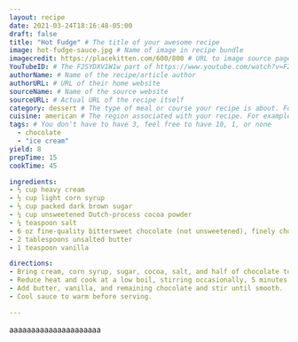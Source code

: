 ```yaml
---
layout: recipe
date: 2021-03-24T18:16:48-05:00
draft: false
title: "Hot Fudge" # The title of your awesome recipe
image: hot-fudge-sauce.jpg # Name of image in recipe bundle
imagecredit: https://placekitten.com/600/800 # URL to image source page, website, or creator
YouTubeID: # The F2SYDXV1W1w part of https://www.youtube.com/watch?v=F2SYDXV1W1w
authorName: # Name of the recipe/article author
authorURL: # URL of their home website
sourceName: # Name of the source website
sourceURL: # Actual URL of the recipe itself
category: dessert # The type of meal or course your recipe is about. For example: "dinner", "entree", or "dessert".
cuisine: american # The region associated with your recipe. For example, "French", Mediterranean", or "American".
tags: # You don't have to have 3, feel free to have 10, 1, or none
  - chocolate
  - "ice cream"
yield: 8
prepTime: 15
cookTime: 45

ingredients:
- ⅔ cup heavy cream
- ½ cup light corn syrup  
- ⅓ cup packed dark brown sugar  
- ¼ cup unsweetened Dutch-process cocoa powder  
- ¼ teaspoon salt
- 6 oz fine-quality bittersweet chocolate (not unsweetened), finely chopped  
- 2 tablespoons unsalted butter  
- 1 teaspoon vanilla  

directions:
- Bring cream, corn syrup, sugar, cocoa, salt, and half of chocolate to a boil in a 1 to 1 ½-quart heavy saucepan over moderate heat, stirring, until chocolate is melted.
- Reduce heat and cook at a low boil, stirring occasionally, 5 minutes, then remove from heat.
- Add butter, vanilla, and remaining chocolate and stir until smooth.
- Cool sauce to warm before serving.

---
```


<!-- 
## Hot Fudge Sauce

Gourmet, February 2004. Makes about 2 cups. This recipe takes about 30 minutes
from start to finish.


* Sauce can be made ahead and cooled completely, then chilled in an airtight
  container or jar. Reheat before using.
* Sauce can be eaten directly from the jar with a spoon, or with your fingers
  in a pinch.
* I have used Baker's chocolate squares and I never chop them.
* This recipe doubles or triples nicely.

 -->


aaaaaaaaaaaaaaaaaaaaa